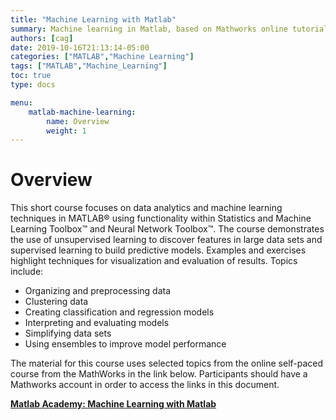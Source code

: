 ```yaml
---
title: "Machine Learning with Matlab"
summary: Machine learning in Matlab, based on Mathworks online tutorials.
authors: [cag]
date: 2019-10-16T21:13:14-05:00
categories: ["MATLAB","Machine Learning"]
tags: ["MATLAB","Machine_Learning"]
toc: true
type: docs

menu:
    matlab-machine-learning:
        name: Overview
        weight: 1
---
```


# Overview

This short course focuses on data analytics and machine learning techniques in MATLAB® using functionality within Statistics and Machine Learning Toolbox™ and Neural Network Toolbox™. The course demonstrates the use of unsupervised learning to discover features in large data sets and supervised learning to build predictive models. Examples and exercises highlight techniques for visualization and evaluation of results. Topics include:

  - Organizing and preprocessing data
  - Clustering data
  - Creating classification and regression models
  - Interpreting and evaluating models
  - Simplifying data sets
  - Using ensembles to improve model performance


The material for this course uses selected topics from the online self-paced course from the MathWorks in the link below. Participants should have a Mathworks account in order to access the links in this document.

**[Matlab Academy: Machine Learning with Matlab](https://matlabacademy.mathworks.com/R2019a/portal.html?course=mlml)**

